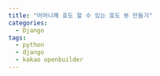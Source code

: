 ```yaml
---
title: "어머니꼐 효도 할 수 있는 효도 봇 만들기"
categories:
  - Django
tags:
  - python
  - django
  - kakao openbuilder
---
```

